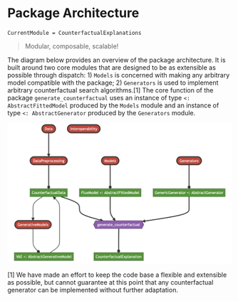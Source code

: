 # Package Architecture

``` @meta
CurrentModule = CounterfactualExplanations 
```

> Modular, composable, scalable!

The diagram below provides an overview of the package architecture. It is built around two core modules that are designed to be as extensible as possible through dispatch: 1) `Models` is concerned with making any arbitrary model compatible with the package; 2) `Generators` is used to implement arbitrary counterfactual search algorithms.[1] The core function of the package `generate_counterfactual` uses an instance of type `<: AbstractFittedModel` produced by the `Models` module and an instance of type `<: AbstractGenerator` produced by the `Generators` module.

![](../www/pkg_architecture.png)

[1] We have made an effort to keep the code base a flexible and extensible as possible, but cannot guarantee at this point that any counterfactual generator can be implemented without further adaptation.
